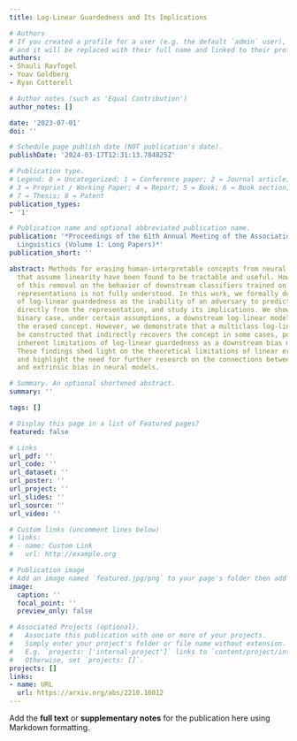 ```yaml
---
title: Log-Linear Guardedness and Its Implications

# Authors
# If you created a profile for a user (e.g. the default `admin` user), write the username (folder name) here
# and it will be replaced with their full name and linked to their profile.
authors:
- Shauli Ravfogel
- Yoav Goldberg
- Ryan Cotterell

# Author notes (such as 'Equal Contribution')
author_notes: []

date: '2023-07-01'
doi: ''

# Schedule page publish date (NOT publication's date).
publishDate: '2024-03-17T12:31:13.784825Z'

# Publication type.
# Legend: 0 = Uncategorized; 1 = Conference paper; 2 = Journal article;
# 3 = Preprint / Working Paper; 4 = Report; 5 = Book; 6 = Book section;
# 7 = Thesis; 8 = Patent
publication_types:
- '1'

# Publication name and optional abbreviated publication name.
publication: '*Proceedings of the 61th Annual Meeting of the Association for Computational
  Linguistics (Volume 1: Long Papers)*'
publication_short: ''

abstract: Methods for erasing human-interpretable concepts from neural representations
  that assume linearity have been found to be tractable and useful. However, the impact
  of this removal on the behavior of downstream classifiers trained on the modified
  representations is not fully understood. In this work, we formally define the notion
  of log-linear guardedness as the inability of an adversary to predict the concept
  directly from the representation, and study its implications. We show that, in the
  binary case, under certain assumptions, a downstream log-linear model cannot recover
  the erased concept. However, we demonstrate that a multiclass log-linear model emphcan
  be constructed that indirectly recovers the concept in some cases, pointing to the
  inherent limitations of log-linear guardedness as a downstream bias mitigation technique.
  These findings shed light on the theoretical limitations of linear erasure methods
  and highlight the need for further research on the connections between intrinsic
  and extrinsic bias in neural models.

# Summary. An optional shortened abstract.
summary: ''

tags: []

# Display this page in a list of Featured pages?
featured: false

# Links
url_pdf: ''
url_code: ''
url_dataset: ''
url_poster: ''
url_project: ''
url_slides: ''
url_source: ''
url_video: ''

# Custom links (uncomment lines below)
# links:
# - name: Custom Link
#   url: http://example.org

# Publication image
# Add an image named `featured.jpg/png` to your page's folder then add a caption below.
image:
  caption: ''
  focal_point: ''
  preview_only: false

# Associated Projects (optional).
#   Associate this publication with one or more of your projects.
#   Simply enter your project's folder or file name without extension.
#   E.g. `projects: ['internal-project']` links to `content/project/internal-project/index.md`.
#   Otherwise, set `projects: []`.
projects: []
links:
- name: URL
  url: https://arxiv.org/abs/2210.10012
---
```


Add the **full text** or **supplementary notes** for the publication here using Markdown formatting.
